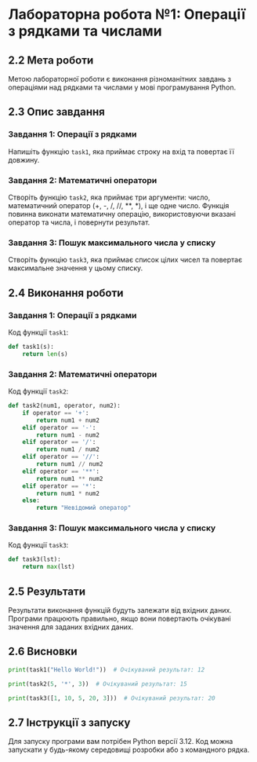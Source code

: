 # Лабораторна робота №1: Операції з рядками та числами

## 2.2 Мета роботи
Метою лабораторної роботи є виконання різноманітних завдань з операціями над рядками та числами у мові програмування Python.

## 2.3 Опис завдання

### Завдання 1: Операції з рядками
Напишіть функцію `task1`, яка приймає строку на вхід та повертає її довжину.

### Завдання 2: Математичні оператори
Створіть функцію `task2`, яка приймає три аргументи: число, математичний оператор (+, -, /, //, **, *), і ще одне число. Функція повинна виконати математичну операцію, використовуючи вказані оператор та числа, і повернути результат.

### Завдання 3: Пошук максимального числа у списку
Створіть функцію `task3`, яка приймає список цілих чисел та повертає максимальне значення у цьому списку.

## 2.4 Виконання роботи

### Завдання 1: Операції з рядками
Код функції `task1`:
```python
def task1(s):
    return len(s)
```
### Завдання 2: Математичні оператори
Код функції `task2`:
```python
def task2(num1, operator, num2):
    if operator == '+':
        return num1 + num2
    elif operator == '-':
        return num1 - num2
    elif operator == '/':
        return num1 / num2
    elif operator == '//':
        return num1 // num2
    elif operator == '**':
        return num1 ** num2
    elif operator == '*':
        return num1 * num2
    else:
        return "Невідомий оператор"
```
### Завдання 3: Пошук максимального числа у списку
Код функції `task3`:
```python
def task3(lst):
    return max(lst)
```
## 2.5 Результати
Результати виконання функцій будуть залежати від вхідних даних. Програми працюють правильно, якщо вони повертають очікувані значення для заданих вхідних даних.

## 2.6 Висновки
```python
print(task1("Hello World!"))  # Очікуваний результат: 12
```
```python
print(task2(5, '*', 3))  # Очікуваний результат: 15
```
```python
print(task3([1, 10, 5, 20, 3]))  # Очікуваний результат: 20
```
## 2.7 Інструкції з запуску
Для запуску програми вам потрібен Python версії 3.12. Код можна запускати у будь-якому середовищі розробки або з командного рядка.

